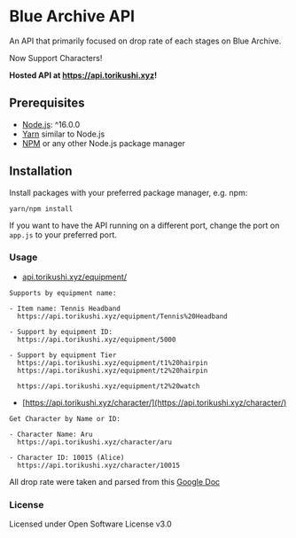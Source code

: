 # Blue Archive API

An API that primarily focused on drop rate of each stages on Blue Archive.

Now Support  Characters!

**Hosted API at https://api.torikushi.xyz!**

## Prerequisites

- [Node.js](https://nodejs.org/): ^16.0.0
- [Yarn](https://yarnpkg.com/) similar to Node.js
- [NPM](https://npmjs.org/) or any other Node.js package manager

## Installation

Install packages with your preferred package manager, e.g. npm:

```
yarn/npm install
```

If you want to have the API running on a different port, change the port on `app.js` to your preferred port.

### Usage

- [api.torikushi.xyz/equipment/](https://api.torikushi.xyz/equipment)
```
Supports by equipment name:

- Item name: Tennis Headband
  https://api.torikushi.xyz/equipment/Tennis%20Headband

- Support by equipment ID:
  https://api.torikushi.xyz/equipment/5000

- Support by equipment Tier
  https://api.torikushi.xyz/equipment/t1%20hairpin
  https://api.torikushi.xyz/equipment/t2%20hairpin

  https://api.torikushi.xyz/equipment/t2%20watch
```

- [https://api.torikushi.xyz/character/](https://api.torikushi.xyz/character/)
```
Get Character by Name or ID:

- Character Name: Aru
  https://api.torikushi.xyz/character/aru

- Character ID: 10015 (Alice)
  https://api.torikushi.xyz/character/10015
```
All drop rate were taken and parsed from this [Google Doc](https://docs.google.com/spreadsheets/d/1Pqfk8z-VvtISddqrx_tBw_vv24DgnuBMcgU8frddjKg/)

### License

Licensed under Open Software License v3.0